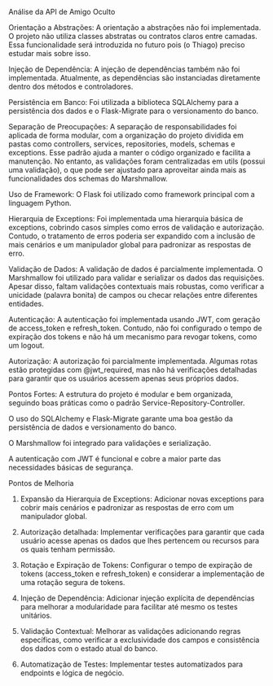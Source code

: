 Análise da API de Amigo Oculto

Orientação a Abstrações:
A orientação a abstrações não foi implementada. O projeto não utiliza classes abstratas ou contratos claros entre camadas. Essa funcionalidade será introduzida no futuro pois (o Thiago) preciso estudar mais sobre isso.

Injeção de Dependência:
A injeção de dependências também não foi implementada. Atualmente, as dependências são instanciadas diretamente dentro dos métodos e controladores. 

Persistência em Banco:
Foi utilizada a biblioteca SQLAlchemy para a persistência dos dados e o Flask-Migrate para o versionamento do banco. 

Separação de Preocupações:
A separação de responsabilidades foi aplicada de forma modular, com a organização do projeto dividida em pastas como controllers, services, repositories, models, schemas e exceptions. Esse padrão ajuda a manter o código organizado e facilita a manutenção. No entanto, as validações foram centralizadas em utils (possui uma validação), o que pode ser ajustado para aproveitar ainda mais as funcionalidades dos schemas do Marshmallow. 

Uso de Framework:
O Flask foi utilizado como framework principal com a linguagem Python.

Hierarquia de Exceptions:
Foi implementada uma hierarquia básica de exceptions, cobrindo casos simples como erros de validação e autorização. Contudo, o tratamento de erros poderia ser expandido com a inclusão de mais cenários e um manipulador global para padronizar as respostas de erro.

Validação de Dados:
A validação de dados é parcialmente implementada. O Marshmallow foi utilizado para validar e serializar os dados das requisições. Apesar disso, faltam validações contextuais mais robustas, como verificar a unicidade (palavra bonita) de campos ou checar relações entre diferentes entidades.

Autenticação:
A autenticação foi implementada usando JWT, com geração de access_token e refresh_token. Contudo, não foi configurado o tempo de expiração dos tokens e não há um mecanismo para revogar tokens, como um logout.

Autorização:
A autorização foi parcialmente implementada. Algumas rotas estão protegidas com @jwt_required, mas não há verificações detalhadas para garantir que os usuários acessem apenas seus próprios dados.

Pontos Fortes:
A estrutura do projeto é modular e bem organizada, seguindo boas práticas como o padrão Service-Repository-Controller.

O uso do SQLAlchemy e Flask-Migrate garante uma boa gestão da persistência de dados e versionamento do banco.

O Marshmallow foi integrado para validações e serialização.

A autenticação com JWT é funcional e cobre a maior parte das necessidades básicas de segurança.

Pontos de Melhoria

1. Expansão da Hierarquia de Exceptions: Adicionar novas exceptions para cobrir mais cenários e padronizar as respostas de erro com um manipulador global.

2. Autorização detalhada: Implementar verificações para garantir que cada usuário acesse apenas os dados que lhes pertencem ou recursos para os quais tenham permissão.

3. Rotação e Expiração de Tokens: Configurar o tempo de expiração de tokens (access_token e refresh_token) e considerar a implementação de uma rotação segura de tokens.

4. Injeção de Dependência: Adicionar injeção explícita de dependências para melhorar a modularidade para facilitar até mesmo os testes unitários.

5. Validação Contextual: Melhorar as validações adicionando regras específicas, como verificar a exclusividade dos campos e consistência dos dados com o estado atual do banco.

6. Automatização de Testes: Implementar testes automatizados para endpoints e lógica de negócio.


